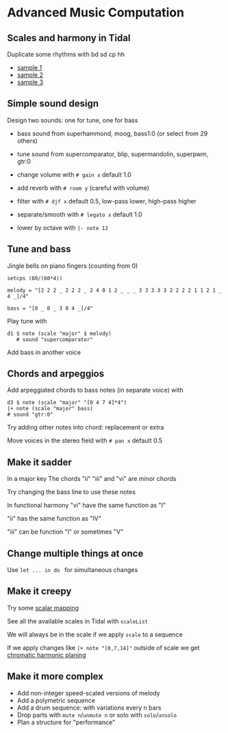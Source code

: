 # Advanced Music Computation
## Scales and harmony in Tidal 


Duplicate some rhythms with bd sd cp hh

- [sample 1](./sample1.mp3)
- [sample 2](./sample2.mp3)
- [sample 3](./sample3.mp3)


## Simple sound design

Design two sounds: one for tune, one for bass

- bass sound from superhammond, moog, bass1:0 (or select from 29 others)
- tune sound from supercomparator, blip, supermandolin,  superpwm, gtr:0
- change volume with `# gain x` default 1.0


- add reverb with `# room y` (careful with volume)
- filter with `# djf x` default 0.5, low-pass lower, high-pass higher
- separate/smooth with `# legato x` default 1.0
- lower by octave with `|- note 12`



## Tune and bass

Jingle bells on piano fingers (counting from 0)

```
setcps (80/(60*4))

melody = "[2 2 2 _ 2 2 2 _ 2 4 0 1 2 _ _ _ 3 3 3 3 3 2 2 2 2 1 1 2 1 _ 4 _]/4"

bass = "[0 _ 0 _ 3 0 4 _]/4"
```

Play tune with

```
d1 $ note (scale "major" $ melody) 
   # sound "supercomparator"
```
Add bass in another voice


## Chords and arpeggios

Add arpeggiated chords to bass notes (in separate voice) with

```
d3 $ note (scale "major" "[0 4 7 4]*4") 
|+ note (scale "major" bass)
# sound "gtr:0"
```

Try adding other notes into chord: replacement or extra

Move voices in the stereo field with `# pan x` default 0.5


## Make it sadder

In a major key The chords "ii" "iii" and "vi" are minor chords 

Try changing the bass line to use these notes

In functional harmony "vi" have the same function as "I"

"ii" has the same function as "IV"

"iii" can be function "I" or sometimes "V"


## Change multiple things at once

Use `let ... in do ` for simultaneous changes


## Make it creepy

Try some [scalar mapping](https://youtu.be/raYkJq2eIlE?si=24LGSmMXhtxk9GSB)

See all the available scales in Tidal with `scaleList`

We will always be in the scale if we apply `scale` to a sequence

If we apply changes like `|+ note "[0,7,14]"` outside of scale we get [chromatic harmonic planing](https://youtu.be/tDPLt9u7gQ8?si=6hYjAKz_vHXcrwrx)


## Make it more complex

- Add non-integer speed-scaled versions of melody
- Add a polymetric sequence
- Add a drum sequence: with variations every n bars
- Drop parts with `mute n`/`unmute n` or solo with `solo`/`unsolo`
- Plan a structure for "performance"